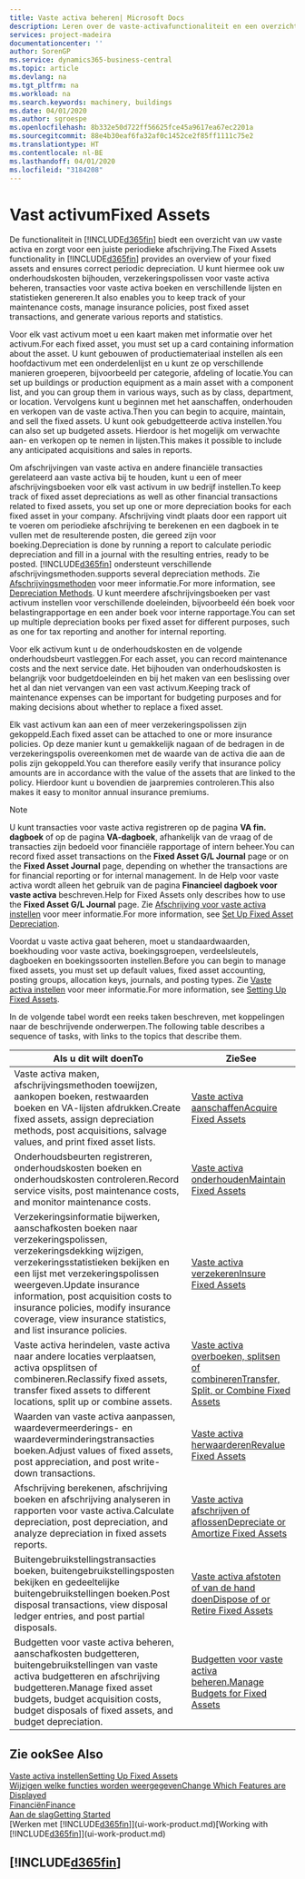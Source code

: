 ```yaml
---
title: Vaste activa beheren| Microsoft Docs
description: Leren over de vaste-activafunctionaliteit en een overzicht krijgen van hoe u met vaste activa werkt.
services: project-madeira
documentationcenter: ''
author: SorenGP
ms.service: dynamics365-business-central
ms.topic: article
ms.devlang: na
ms.tgt_pltfrm: na
ms.workload: na
ms.search.keywords: machinery, buildings
ms.date: 04/01/2020
ms.author: sgroespe
ms.openlocfilehash: 8b332e50d722ff56625fce45a9617ea67ec2201a
ms.sourcegitcommit: 88e4b30eaf6fa32af0c1452ce2f85ff1111c75e2
ms.translationtype: HT
ms.contentlocale: nl-BE
ms.lasthandoff: 04/01/2020
ms.locfileid: "3184208"
---
```

# <a name="fixed-assets"></a><span data-ttu-id="0a824-103">Vast activum</span><span class="sxs-lookup"><span data-stu-id="0a824-103">Fixed Assets</span></span>
<span data-ttu-id="0a824-104">De functionaliteit in [!INCLUDE[d365fin](includes/d365fin_md.md)] biedt een overzicht van uw vaste activa en zorgt voor een juiste periodieke afschrijving.</span><span class="sxs-lookup"><span data-stu-id="0a824-104">The Fixed Assets functionality in [!INCLUDE[d365fin](includes/d365fin_md.md)] provides an overview of your fixed assets and ensures correct periodic depreciation.</span></span> <span data-ttu-id="0a824-105">U kunt hiermee ook uw onderhoudskosten bijhouden, verzekeringspolissen voor vaste activa beheren, transacties voor vaste activa boeken en verschillende lijsten en statistieken genereren.</span><span class="sxs-lookup"><span data-stu-id="0a824-105">It also enables you to keep track of your maintenance costs, manage insurance policies, post fixed asset transactions, and generate various reports and statistics.</span></span>

<span data-ttu-id="0a824-106">Voor elk vast activum moet u een kaart maken met informatie over het activum.</span><span class="sxs-lookup"><span data-stu-id="0a824-106">For each fixed asset, you must set up a card containing information about the asset.</span></span> <span data-ttu-id="0a824-107">U kunt gebouwen of productiemateriaal instellen als een hoofdactivum met een onderdelenlijst en u kunt ze op verschillende manieren groeperen, bijvoorbeeld per categorie, afdeling of locatie.</span><span class="sxs-lookup"><span data-stu-id="0a824-107">You can set up buildings or production equipment as a main asset with a component list, and you can group them in various ways, such as by class, department, or location.</span></span> <span data-ttu-id="0a824-108">Vervolgens kunt u beginnen met het aanschaffen, onderhouden en verkopen van de vaste activa.</span><span class="sxs-lookup"><span data-stu-id="0a824-108">Then you can begin to acquire, maintain, and sell the fixed assets.</span></span> <span data-ttu-id="0a824-109">U kunt ook gebudgetteerde activa instellen.</span><span class="sxs-lookup"><span data-stu-id="0a824-109">You can also set up budgeted assets.</span></span> <span data-ttu-id="0a824-110">Hierdoor is het mogelijk om verwachte aan- en verkopen op te nemen in lijsten.</span><span class="sxs-lookup"><span data-stu-id="0a824-110">This makes it possible to include any anticipated acquisitions and sales in reports.</span></span>

<span data-ttu-id="0a824-111">Om afschrijvingen van vaste activa en andere financiële transacties gerelateerd aan vaste activa bij te houden, kunt u een of meer afschrijvingsboeken voor elk vast activum in uw bedrijf instellen.</span><span class="sxs-lookup"><span data-stu-id="0a824-111">To keep track of fixed asset depreciations as well as other financial transactions related to fixed assets, you set up one or more depreciation books for each fixed asset in your company.</span></span> <span data-ttu-id="0a824-112">Afschrijving vindt plaats door een rapport uit te voeren om periodieke afschrijving te berekenen en een dagboek in te vullen met de resulterende posten, die gereed zijn voor boeking.</span><span class="sxs-lookup"><span data-stu-id="0a824-112">Depreciation is done by running a report to calculate periodic depreciation and fill in a journal with the resulting entries, ready to be posted.</span></span> [!INCLUDE[d365fin](includes/d365fin_md.md)] <span data-ttu-id="0a824-113">ondersteunt verschillende afschrijvingsmethoden.</span><span class="sxs-lookup"><span data-stu-id="0a824-113">supports several depreciation methods.</span></span> <span data-ttu-id="0a824-114">Zie [Afschrijvingsmethoden](fa-depreciation-methods.md) voor meer informatie.</span><span class="sxs-lookup"><span data-stu-id="0a824-114">For more information, see [Depreciation Methods](fa-depreciation-methods.md).</span></span> <span data-ttu-id="0a824-115">U kunt meerdere afschrijvingsboeken per vast activum instellen voor verschillende doeleinden, bijvoorbeeld één boek voor belastingrapportage en een ander boek voor interne rapportage.</span><span class="sxs-lookup"><span data-stu-id="0a824-115">You can set up multiple depreciation books per fixed asset for different purposes, such as one for tax reporting and another for internal reporting.</span></span>

<span data-ttu-id="0a824-116">Voor elk activum kunt u de onderhoudskosten en de volgende onderhoudsbeurt vastleggen.</span><span class="sxs-lookup"><span data-stu-id="0a824-116">For each asset, you can record maintenance costs and the next service date.</span></span> <span data-ttu-id="0a824-117">Het bijhouden van onderhoudskosten is belangrijk voor budgetdoeleinden en bij het maken van een beslissing over het al dan niet vervangen van een vast activum.</span><span class="sxs-lookup"><span data-stu-id="0a824-117">Keeping track of maintenance expenses can be important for budgeting purposes and for making decisions about whether to replace a fixed asset.</span></span>

<span data-ttu-id="0a824-118">Elk vast activum kan aan een of meer verzekeringspolissen zijn gekoppeld.</span><span class="sxs-lookup"><span data-stu-id="0a824-118">Each fixed asset can be attached to one or more insurance policies.</span></span> <span data-ttu-id="0a824-119">Op deze manier kunt u gemakkelijk nagaan of de bedragen in de verzekeringspolis overeenkomen met de waarde van de activa die aan de polis zijn gekoppeld.</span><span class="sxs-lookup"><span data-stu-id="0a824-119">You can therefore easily verify that insurance policy amounts are in accordance with the value of the assets that are linked to the policy.</span></span> <span data-ttu-id="0a824-120">Hierdoor kunt u bovendien de jaarpremies controleren.</span><span class="sxs-lookup"><span data-stu-id="0a824-120">This also makes it easy to monitor annual insurance premiums.</span></span>

> [!NOTE]  
>   <span data-ttu-id="0a824-121">U kunt transacties voor vaste activa registreren op de pagina **VA fin. dagboek** of op de pagina **VA-dagboek**, afhankelijk van de vraag of de transacties zijn bedoeld voor financiële rapportage of intern beheer.</span><span class="sxs-lookup"><span data-stu-id="0a824-121">You can record fixed asset transactions on the **Fixed Asset G/L Journal** page or on the **Fixed Asset Journal** page, depending on whether the transactions are for financial reporting or for internal management.</span></span> <span data-ttu-id="0a824-122">In de Help voor vaste activa wordt alleen het gebruik van de pagina **Financieel dagboek voor vaste activa** beschreven.</span><span class="sxs-lookup"><span data-stu-id="0a824-122">Help for Fixed Assets only describes how to use the **Fixed Asset G/L Journal** page.</span></span> <span data-ttu-id="0a824-123">Zie [Afschrijving voor vaste activa instellen](fa-how-setup-depreciation.md) voor meer informatie.</span><span class="sxs-lookup"><span data-stu-id="0a824-123">For more information, see [Set Up Fixed Asset Depreciation](fa-how-setup-depreciation.md).</span></span>

<span data-ttu-id="0a824-124">Voordat u vaste activa gaat beheren, moet u standaardwaarden, boekhouding voor vaste activa, boekingsgroepen, verdeelsleutels, dagboeken en boekingssoorten instellen.</span><span class="sxs-lookup"><span data-stu-id="0a824-124">Before you can begin to manage fixed assets, you must set up default values, fixed asset accounting, posting groups, allocation keys, journals, and posting types.</span></span> <span data-ttu-id="0a824-125">Zie [Vaste activa instellen](fa-setup.md) voor meer informatie.</span><span class="sxs-lookup"><span data-stu-id="0a824-125">For more information, see [Setting Up Fixed Assets](fa-setup.md).</span></span>

<span data-ttu-id="0a824-126">In de volgende tabel wordt een reeks taken beschreven, met koppelingen naar de beschrijvende onderwerpen.</span><span class="sxs-lookup"><span data-stu-id="0a824-126">The following table describes a sequence of tasks, with links to the topics that describe them.</span></span>

| <span data-ttu-id="0a824-127">Als u dit wilt doen</span><span class="sxs-lookup"><span data-stu-id="0a824-127">To</span></span> | <span data-ttu-id="0a824-128">Zie</span><span class="sxs-lookup"><span data-stu-id="0a824-128">See</span></span> |
| --- | --- |
| <span data-ttu-id="0a824-129">Vaste activa maken, afschrijvingsmethoden toewijzen, aankopen boeken, restwaarden boeken en VA-lijsten afdrukken.</span><span class="sxs-lookup"><span data-stu-id="0a824-129">Create fixed assets, assign depreciation methods, post acquisitions, salvage values, and print fixed asset lists.</span></span> |[<span data-ttu-id="0a824-130">Vaste activa aanschaffen</span><span class="sxs-lookup"><span data-stu-id="0a824-130">Acquire Fixed Assets</span></span>](fa-how-acquire.md) |
| <span data-ttu-id="0a824-131">Onderhoudsbeurten registreren, onderhoudskosten boeken en onderhoudskosten controleren.</span><span class="sxs-lookup"><span data-stu-id="0a824-131">Record service visits, post maintenance costs, and monitor maintenance costs.</span></span> |[<span data-ttu-id="0a824-132">Vaste activa onderhouden</span><span class="sxs-lookup"><span data-stu-id="0a824-132">Maintain Fixed Assets</span></span>](fa-how-maintain.md) |
| <span data-ttu-id="0a824-133">Verzekeringsinformatie bijwerken, aanschafkosten boeken naar verzekeringspolissen, verzekeringsdekking wijzigen, verzekeringsstatistieken bekijken en een lijst met verzekeringspolissen weergeven.</span><span class="sxs-lookup"><span data-stu-id="0a824-133">Update insurance information, post acquisition costs to insurance policies, modify insurance coverage, view insurance statistics, and list insurance policies.</span></span> |[<span data-ttu-id="0a824-134">Vaste activa verzekeren</span><span class="sxs-lookup"><span data-stu-id="0a824-134">Insure Fixed Assets</span></span>](fa-how-insure.md) |
| <span data-ttu-id="0a824-135">Vaste activa herindelen, vaste activa naar andere locaties verplaatsen, activa opsplitsen of combineren.</span><span class="sxs-lookup"><span data-stu-id="0a824-135">Reclassify fixed assets, transfer fixed assets to different locations, split up or combine assets.</span></span> |[<span data-ttu-id="0a824-136">Vaste activa overboeken, splitsen of combineren</span><span class="sxs-lookup"><span data-stu-id="0a824-136">Transfer, Split, or Combine Fixed Assets</span></span>](fa-how-trans-split-combine.md) |
| <span data-ttu-id="0a824-137">Waarden van vaste activa aanpassen, waardevermeerderings- en waardeverminderingstransacties boeken.</span><span class="sxs-lookup"><span data-stu-id="0a824-137">Adjust values of fixed assets, post appreciation, and post write-down transactions.</span></span> |[<span data-ttu-id="0a824-138">Vaste activa herwaarderen</span><span class="sxs-lookup"><span data-stu-id="0a824-138">Revalue Fixed Assets</span></span>](fa-how-revalue.md) |
| <span data-ttu-id="0a824-139">Afschrijving berekenen, afschrijving boeken en afschrijving analyseren in rapporten voor vaste activa.</span><span class="sxs-lookup"><span data-stu-id="0a824-139">Calculate depreciation, post depreciation, and  analyze depreciation in fixed assets reports.</span></span> |[<span data-ttu-id="0a824-140">Vaste activa afschrijven of aflossen</span><span class="sxs-lookup"><span data-stu-id="0a824-140">Depreciate or Amortize Fixed Assets</span></span>](fa-how-depreciate-amortize.md) |
| <span data-ttu-id="0a824-141">Buitengebruikstellingstransacties boeken, buitengebruikstellingsposten bekijken en gedeeltelijke buitengebruikstellingen boeken.</span><span class="sxs-lookup"><span data-stu-id="0a824-141">Post disposal transactions, view disposal ledger entries, and post partial disposals.</span></span> |[<span data-ttu-id="0a824-142">Vaste activa afstoten of van de hand doen</span><span class="sxs-lookup"><span data-stu-id="0a824-142">Dispose of or Retire Fixed Assets</span></span>](fa-how-dispose-retire.md) |
| <span data-ttu-id="0a824-143">Budgetten voor vaste activa beheren, aanschafkosten budgetteren, buitengebruikstellingen van vaste activa budgetteren en afschrijving budgetteren.</span><span class="sxs-lookup"><span data-stu-id="0a824-143">Manage fixed asset budgets, budget acquisition costs, budget disposals of fixed assets, and budget depreciation.</span></span> |[<span data-ttu-id="0a824-144">Budgetten voor vaste activa beheren.</span><span class="sxs-lookup"><span data-stu-id="0a824-144">Manage Budgets for Fixed Assets</span></span>](fa-how-manage-budgets.md) |

## <a name="see-also"></a><span data-ttu-id="0a824-145">Zie ook</span><span class="sxs-lookup"><span data-stu-id="0a824-145">See Also</span></span>
[<span data-ttu-id="0a824-146">Vaste activa instellen</span><span class="sxs-lookup"><span data-stu-id="0a824-146">Setting Up Fixed Assets</span></span>](fa-setup.md)  
[<span data-ttu-id="0a824-147">Wijzigen welke functies worden weergegeven</span><span class="sxs-lookup"><span data-stu-id="0a824-147">Change Which Features are Displayed</span></span>](ui-experiences.md)  
[<span data-ttu-id="0a824-148">Financiën</span><span class="sxs-lookup"><span data-stu-id="0a824-148">Finance</span></span>](finance.md)  
[<span data-ttu-id="0a824-149">Aan de slag</span><span class="sxs-lookup"><span data-stu-id="0a824-149">Getting Started</span></span>](product-get-started.md)  
<span data-ttu-id="0a824-150">[Werken met [!INCLUDE[d365fin](includes/d365fin_md.md)]](ui-work-product.md)</span><span class="sxs-lookup"><span data-stu-id="0a824-150">[Working with [!INCLUDE[d365fin](includes/d365fin_md.md)]](ui-work-product.md)</span></span>

## [!INCLUDE[d365fin](includes/free_trial_md.md)]  
 

